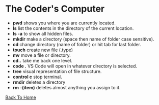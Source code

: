 # The Coder's Computer

- **pwd** shows you where you are currently located.
- **ls** list the contents in the directory of the current location.
- **ls -a** to show all hidden files.
- **mkdir**  make a directory (space then name of folder case sensitive).
- **cd** change directory (name of folder) or hit tab for last folder.
- **touch** create new file (.type)
- **mv** move a file or directory.
- **cd..**  take me back one level.
- **code .** VS Code will open in whatever directory is selected.
- **tree** visual representation of file structure.
- **control c** stop terminal.
- **rmdir** deletes a directory
- **rm -(item)** deletes almost anything you assign to it.

[Back To Home](../README.md)
